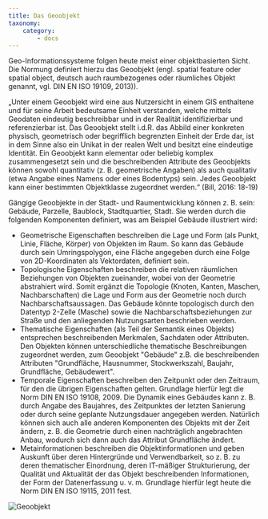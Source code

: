 ```yaml
---
title: Das Geoobjekt
taxonomy:
    category:
        - docs
---
```

Geo-Informationssysteme folgen heute meist einer objektbasierten Sicht. Die Normung definiert hierzu das Geoobjekt (engl. spatial feature oder spatial object, deutsch auch raumbezogenes oder räumliches Objekt genannt, vgl. DIN EN ISO 19109, 2013)).

„Unter einem Geoobjekt wird eine aus Nutzersicht in einem GIS enthaltene und für seine Arbeit bedeutsame Einheit verstanden, welche mittels Geodaten eindeutig beschreibbar und in der Realität identifizierbar und referenzierbar ist. Das Geoobjekt stellt i.d.R. das Abbild einer konkreten physisch, geometrisch oder begrifflich begrenzten Einheit der Erde dar, ist in dem Sinne also ein Unikat in der realen Welt und besitzt eine eindeutige Identität. Ein Geoobjekt kann elementar oder beliebig komplex zusammengesetzt sein und die beschreibenden Attribute des Geoobjekts können sowohl quantitativ (z. B. geometrische Angaben) als auch qualitativ (etwa Angabe eines Namens oder eines Bodentyps) sein. Jedes Geoobjekt kann einer bestimmten Objektklasse zugeordnet werden.“ (Bill, 2016: 18-19)

Gängige Geoobjekte in der Stadt- und Raumentwicklung können z. B. sein: Gebäude, Parzelle, Baublock, Stadtquartier, Stadt. Sie werden durch die folgenden Komponenten definiert, was am Beispiel Gebäude illustriert wird:

+ Geometrische Eigenschaften beschreiben die Lage und Form (als Punkt, Linie, Fläche, Körper) von Objekten im Raum. So kann das Gebäude durch sein Umringspolygon, eine Fläche angegeben durch eine Folge von 2D-Koordinaten als Vektordaten, definiert sein.
+ Topologische Eigenschaften beschreiben die relativen räumlichen Beziehungen von Objekten zueinander, wobei von der Geometrie abstrahiert wird. Somit ergänzt die Topologie (Knoten, Kanten, Maschen, Nachbarschaften) die Lage und Form aus der Geometrie noch durch Nachbarschaftsaussagen. Das Gebäude könnte topologisch durch den Datentyp 2-Zelle (Masche) sowie die Nachbarschaftsbeziehungen zur Straße und den anliegenden Nutzungsarten beschrieben werden.
+ Thematische Eigenschaften (als Teil der Semantik eines Objekts) entsprechen beschreibenden Merkmalen, Sachdaten oder Attributen. Den Objekten können unterschiedliche thematische Beschreibungen zugeordnet werden, zum Geoobjekt "Gebäude" z.B. die beschreibenden Attributen "Grundfläche, Hausnummer, Stockwerkszahl, Baujahr, Grundfläche, Gebäudewert".
+ Temporale Eigenschaften beschreiben den Zeitpunkt oder den Zeitraum, für den die übrigen Eigenschaften gelten. Grundlage hierfür legt die Norm DIN EN ISO 19108, 2009. Die Dynamik eines Gebäudes kann z. B. durch Angabe des Baujahres, des Zeitpunktes der letzten Sanierung oder durch seine geplante Nutzungsdauer angegeben werden. Natürlich können sich auch alle anderen Komponenten des Objekts mit der Zeit ändern, z. B. die Geometrie durch einen nachträglich angebrachten Anbau, wodurch sich dann auch das Attribut Grundfläche ändert.
+ Metainformationen beschreiben die Objektinformationen und geben Auskunft über deren Hintergründe und Verwendbarkeit, so z. B. zu deren thematischer Einordnung, deren IT-mäßiger Strukturierung, der Qualität und Aktualität der das Objekt beschreibenden Informationen, der Form der Datenerfassung u. v. m. Grundlage hierfür legt heute die Norm DIN EN ISO 19115, 2011 fest.

![Geoobjekt](GIS14.png)
